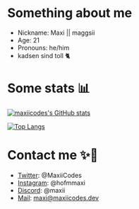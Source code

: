 # Something about me
 - Nickname: Maxi || maggsii
 - Age: 21
 - Pronouns: he/him
 - kadsen sind toll 🐈

# Some stats 📊
[![maxiicodes's GitHub stats](https://github-readme-stats.vercel.app/api?username=maxiicodes&show_icons=true&theme=catppuccin_mocha&include_all_commits=true&border_radius=25&border_color=4C40B2)](https://github.com/anuraghazra/github-readme-stats)

[![Top Langs](https://github-readme-stats.vercel.app/api/top-langs/?username=maxiicodes&langs_count=10&layout=compact&compact=true&theme=catppuccin_mocha&border_radius=25&border_color=4C40B2)](https://github.com/anuraghazra/github-readme-stats)

# Contact me ✨💖
 - [Twitter](https://twitter.com/MaxiiCodes): @MaxiiCodes
 - [Instagram](https://instagram.com/hofmmaxi): @hofmmaxi
 - [Discord](https://discord.com/users/463044315007156224): @maxii
 - [Mail](mailto:maxi@maxiicodes.dev): maxi@maxiicodes.dev
